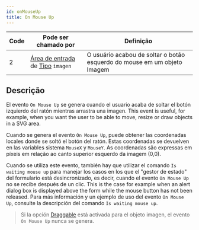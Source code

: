 ```yaml
---
id: onMouseUp
title: On Mouse Up
---
```


| Code | Pode ser chamado por                                                                                       | Definição                                                                |
| ---- | ---------------------------------------------------------------------------------------------------------- | ------------------------------------------------------------------------ |
| 2    | [Área de entrada](FormObjects/input_overview.md) de [Tipo](FormObjects/properties_Object.md#type) `imagen` | O usuário acabou de soltar o botão esquerdo do mouse em um objeto Imagem |

## Descrição

El evento `On Mouse Up` se genera cuando el usuario acaba de soltar el botón izquierdo del ratón mientras arrastra una imagen. This event is useful, for example, when you want the user to be able to move, resize or draw objects in a SVG area.

Cuando se genera el evento `On Mouse Up`, puede obtener las coordenadas locales donde se soltó el botón del ratón. Estas coordenadas se devuelven en las variables sistema `MouseX` y `MouseY`. As coordenadas são expressas em píxeis em relação ao canto superior esquerdo da imagem (0,0).

Cuando se utiliza este evento, también hay que utilizar el comando `Is waiting mouse up` para manejar los casos en los que el "gestor de estado" del formulario está desincronizado, es decir, cuando el evento `On Mouse Up` no se recibe después de un clic. This is the case for example when an alert dialog box is displayed above the form while the mouse button has not been released. Para más información y un ejemplo de uso del evento `On Mouse Up`, consulte la descripción del comando `Is waiting mouse up`.

> Si la opción [Draggable](FormObjects/properties_Action.md#draggable) está activada para el objeto imagen, el evento `On Mouse Up` nunca se genera.
